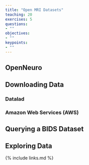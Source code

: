 ```yaml
---
title: "Open MRI Datasets"
teaching: 20
exercises: 5
questions:
- ""
objectives:
- ""
keypoints:
- ""
---
```


## OpenNeuro

## Downloading Data

### Datalad

### Amazon Web Services (AWS)

## Querying a BIDS Dataset

## Exploring Data

{% include links.md %}
